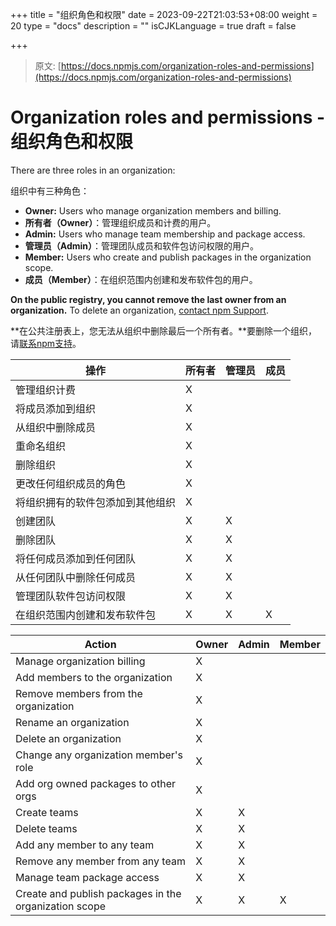+++
title = "组织角色和权限"
date = 2023-09-22T21:03:53+08:00
weight = 20
type = "docs"
description = ""
isCJKLanguage = true
draft = false

+++

> 原文: [https://docs.npmjs.com/organization-roles-and-permissions](https://docs.npmjs.com/organization-roles-and-permissions)

# Organization roles and permissions - 组织角色和权限

There are three roles in an organization:

组织中有三种角色：

- **Owner:** Users who manage organization members and billing.
- **所有者（Owner）**：管理组织成员和计费的用户。
- **Admin:** Users who manage team membership and package access.
- **管理员（Admin）**：管理团队成员和软件包访问权限的用户。
- **Member:** Users who create and publish packages in the organization scope.
- **成员（Member）**：在组织范围内创建和发布软件包的用户。

**On the public registry, you cannot remove the last owner from an organization.** To delete an organization, [contact npm Support](https://www.npmjs.com/support).

​	**在公共注册表上，您无法从组织中删除最后一个所有者。**要删除一个组织，请[联系npm支持](https://www.npmjs.com/support)。

| 操作                             | **所有者** | **管理员** | **成员** |
| -------------------------------- | ---------- | ---------- | -------- |
| 管理组织计费                     | X          |            |          |
| 将成员添加到组织                 | X          |            |          |
| 从组织中删除成员                 | X          |            |          |
| 重命名组织                       | X          |            |          |
| 删除组织                         | X          |            |          |
| 更改任何组织成员的角色           | X          |            |          |
| 将组织拥有的软件包添加到其他组织 | X          |            |          |
| 创建团队                         | X          | X          |          |
| 删除团队                         | X          | X          |          |
| 将任何成员添加到任何团队         | X          | X          |          |
| 从任何团队中删除任何成员         | X          | X          |          |
| 管理团队软件包访问权限           | X          | X          |          |
| 在组织范围内创建和发布软件包     | X          | X          | X        |

| Action                                                | **Owner** | **Admin** | **Member** |
| ----------------------------------------------------- | --------- | --------- | ---------- |
| Manage organization billing                           | X         |           |            |
| Add members to the organization                       | X         |           |            |
| Remove members from the organization                  | X         |           |            |
| Rename an organization                                | X         |           |            |
| Delete an organization                                | X         |           |            |
| Change any organization member's role                 | X         |           |            |
| Add org owned packages to other orgs                  | X         |           |            |
| Create teams                                          | X         | X         |            |
| Delete teams                                          | X         | X         |            |
| Add any member to any team                            | X         | X         |            |
| Remove any member from any team                       | X         | X         |            |
| Manage team package access                            | X         | X         |            |
| Create and publish packages in the organization scope | X         | X         | X          |
